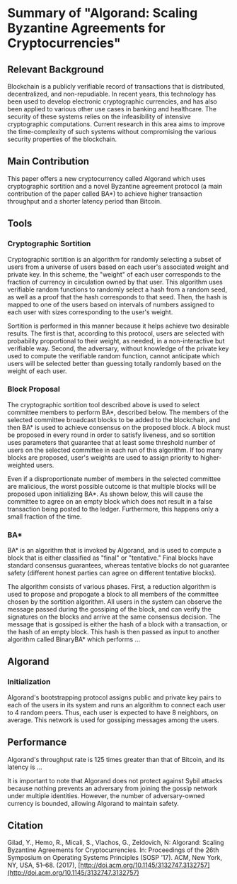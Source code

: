 # Summary of "Algorand: Scaling Byzantine Agreements for Cryptocurrencies"

## Relevant Background

Blockchain is a publicly verifiable record of transactions that is distributed, decentralized, and non-repudiable. In recent years, this technology has been used to develop electronic cryptographic currencies, and has also been applied to various other use cases in banking and healthcare. The security of these systems relies on the infeasibility of intensive cryptographic computations. Current research in this area aims to improve the time-complexity of such systems without compromising the various security properties of the blockchain.

## Main Contribution

This paper offers a new cryptocurrency called Algorand which uses cryptographic sortition and a novel Byzantine agreement protocol (a main contribution of the paper called BA\*) to achieve higher transaction throughput and a shorter latency period than Bitcoin.

## Tools

### Cryptographic Sortition

Cryptographic sortition is an algorithm for randomly selecting a subset of users from a universe of users based on each user's associated weight and private key. In this scheme, the "weight" of each user corresponds to the fraction of currency in circulation owned by that user. This algorithm uses verifiable random functions to randomly select a hash from a random seed, as well as a proof that the hash corresponds to that seed. Then, the hash is mapped to one of the users based on intervals of numbers assigned to each user with sizes corresponding to the user's weight.

Sortition is performed in this manner because it helps achieve two desirable results. The first is that, according to this protocol, users are selected with probability proportional to their weight, as needed, in a non-interactive but verifiable way. Second, the adversary, without knowledge of the private key used to compute the verifiable random function, cannot anticipate which users will be selected better than guessing totally randomly based on the weight of each user.

### Block Proposal

The cryptographic sortition tool described above is used to select committee members to perform BA\*, described below. The members of the selected committee broadcast blocks to be added to the blockchain, and then BA\* is used to achieve consensus on the proposed block. A block must be proposed in every round in order to satisfy liveness, and so sortition uses parameters that guarantee that at least some threshold number of users on the selected committee in each run of this algorithm. If too many blocks are proposed, user's weights are used to assign priority to higher-weighted users.

Even if a disproportionate number of members in the selected committee are malicious, the worst possible outcome is that multiple blocks will be proposed upon initializing BA\*. As shown below, this will cause the committee to agree on an empty block which does not result in a false transaction being posted to the ledger. Furthermore, this happens only a small fraction of the time.

### BA*

BA\* is an algorithm that is invoked by Algorand, and is used to compute a block that is either classified as "final" or "tentative." Final blocks have standard consensus guarantees, whereas tentative blocks do not guarantee safety (different honest parties can agree on different tentative blocks). 

The algorithm consists of various phases. First, a reduction algorithm is used to propose and propogate a block to all members of the committee chosen by the sortition algorithm. All users in the system can observe the message passed during the gossiping of the block, and can verify the signatures on the blocks and arrive at the same consensus decision. The message that is gossiped is either the hash of a block with a transaction, or the hash of an empty block. This hash is then passed as input to another algorithm called BinaryBA\* which performs ...

## Algorand

### Initialization

Algorand's bootstrapping protocol assigns public and private key pairs to each of the users in its system and runs an algorithm to connect each user to 4 random peers. Thus, each user is expected to have 8 neighbors, on average. This network is used for gossiping messages among the users.

## Performance

Algorand's throughput rate is 125 times greater than that of Bitcoin, and its latency is ...

It is important to note that Algorand does not protect against Sybil attacks because nothing prevents an adversary from joining the gossip network under multiple identities. However, the number of adversary-owned currency is bounded, allowing Algorand to maintain safety.

## Citation

Gilad, Y., Hemo, R., Micali, S., Vlachos, G., Zeldovich, N: Algorand: Scaling Byzantine Agreements for Cryptocurrencies. In: Proceedings of the 26th Symposium on Operating Systems Principles (SOSP ’17). ACM, New York, NY, USA, 51–68. (2017), [http://doi.acm.org/10.1145/3132747.3132757](http://doi.acm.org/10.1145/3132747.3132757)

